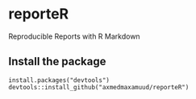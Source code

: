 # reporteR
Reproducible Reports with R Markdown


## Install the package

```r{}
install.packages("devtools")
devtools::install_github("axmedmaxamuud/reporteR")
```
